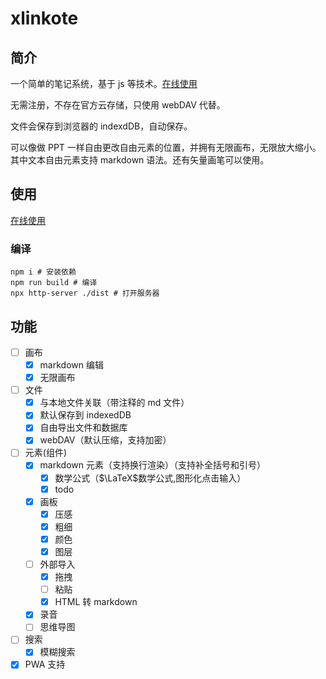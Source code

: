 # xlinkote

## 简介

一个简单的笔记系统，基于 js 等技术。[在线使用](https://xlinkote.vercel.app/)

无需注册，不存在官方云存储，只使用 webDAV 代替。

文件会保存到浏览器的 indexdDB，自动保存。

可以像做 PPT 一样自由更改自由元素的位置，并拥有无限画布，无限放大缩小。其中文本自由元素支持 markdown 语法。还有矢量画笔可以使用。

## 使用

[在线使用](https://xlinkote.vercel.app/)

### 编译

```shell
npm i # 安装依赖
npm run build # 编译
npx http-server ./dist # 打开服务器
```

## 功能

-   [ ] 画布
    -   [x] markdown 编辑
    -   [x] 无限画布
-   [ ] 文件
    -   [x] 与本地文件关联（带注释的 md 文件）
    -   [x] 默认保存到 indexedDB
    -   [x] 自由导出文件和数据库
    -   [x] webDAV（默认压缩，支持加密）
-   [ ] 元素(组件)
    -   [x] markdown 元素（支持换行渲染）（支持补全括号和引号）
        -   [x] 数学公式（$\LaTeX$数学公式,图形化点击输入）
        -   [x] todo
    -   [x] 画板
        -   [x] 压感
        -   [x] 粗细
        -   [x] 颜色
        -   [x] 图层
    -   [ ] 外部导入
        -   [x] 拖拽
        -   [ ] 粘贴
        -   [x] HTML 转 markdown
    -   [x] 录音
    -   [ ] 思维导图
-   [ ] 搜索
    -   [x] 模糊搜索
-   [x] PWA 支持
